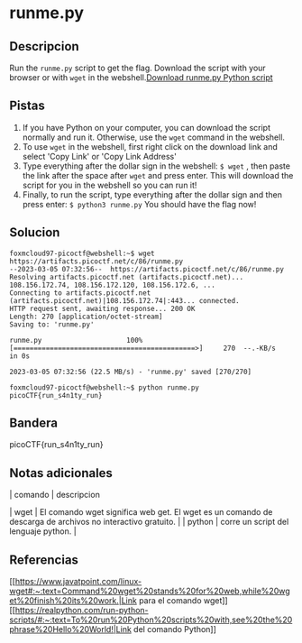 
# runme.py

## Descripcion

Run the `runme.py` script to get the flag. Download the script with your browser or with `wget` in the webshell.[Download runme.py Python script](https://artifacts.picoctf.net/c/86/runme.py)

## Pistas

1. If you have Python on your computer, you can download the script normally and run it. Otherwise, use the `wget` command in the webshell.
2. To use `wget` in the webshell, first right click on the download link and select 'Copy Link' or 'Copy Link Address'
3. Type everything after the dollar sign in the webshell: `$ wget` , then paste the link after the space after `wget` and press enter. This will download the script for you in the webshell so you can run it!
4. Finally, to run the script, type everything after the dollar sign and then press enter: `$ python3 runme.py` You should have the flag now!

## Solucion

```bash()
foxmcloud97-picoctf@webshell:~$ wget https://artifacts.picoctf.net/c/86/runme.py
--2023-03-05 07:32:56--  https://artifacts.picoctf.net/c/86/runme.py
Resolving artifacts.picoctf.net (artifacts.picoctf.net)... 108.156.172.74, 108.156.172.120, 108.156.172.6, ...
Connecting to artifacts.picoctf.net (artifacts.picoctf.net)|108.156.172.74|:443... connected.
HTTP request sent, awaiting response... 200 OK
Length: 270 [application/octet-stream]
Saving to: 'runme.py'

runme.py                     100%[=============================================>]     270  --.-KB/s    in 0s      

2023-03-05 07:32:56 (22.5 MB/s) - 'runme.py' saved [270/270]

foxmcloud97-picoctf@webshell:~$ python runme.py 
picoCTF{run_s4n1ty_run}
```

## Bandera

picoCTF{run_s4n1ty_run}

## Notas adicionales

| comando | descripcion


| wget | El comando wget significa web get. El wget es un comando de descarga de archivos no interactivo gratuito. |
| python | corre un script del lenguaje python. |

## Referencias
[[https://www.javatpoint.com/linux-wget#:~:text=Command%20wget%20stands%20for%20web,while%20wget%20finish%20its%20work.|Link para el comando wget]]
[[https://realpython.com/run-python-scripts/#:~:text=To%20run%20Python%20scripts%20with,see%20the%20phrase%20Hello%20World!|Link del comando Python]]

